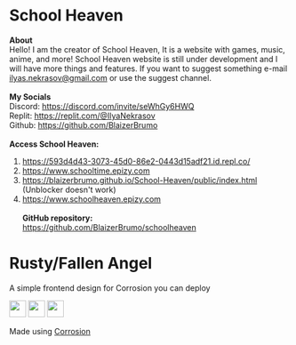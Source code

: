 # School Heaven

**About**<br>
Hello! I am the creator of School Heaven, It is a website with games, music, anime, and more!  School Heaven website is still under development and I will have more things and features. If you want to suggest something e-mail ilyas.nekrasov@gmail.com or use the suggest channel.
<br><br>
**My Socials**<br>
Discord: https://discord.com/invite/seWhGy6HWQ<br>
Replit: https://replit.com/@IlyaNekrasov<br>
Github: https://github.com/BlaizerBrumo<br>
<br>
**Access School Heaven:**<br>
1. https://593d4d43-3073-45d0-86e2-0443d15adf21.id.repl.co/<br>
2. https://www.schooltime.epizy.com<br>
3. https://blaizerbrumo.github.io/School-Heaven/public/index.html (Unblocker doesn't work)<br>
4. https://www.schoolheaven.epizy.com<br><br>
**GitHub repository:**<br> https://github.com/BlaizerBrumo/schoolheaven<br>
 
# Rusty/Fallen Angel
A simple frontend design for Corrosion you can deploy

<a href="https://heroku.com/deploy?template=https://github.com/FogNetwork/Rusty"><img height="30px" src="https://raw.githubusercontent.com/FogNetwork/Tsunami/main/deploy/heroku2.svg"><img></a>
<a href="https://repl.it/github/FogNetwork/Rusty"><img height="30px" src="https://raw.githubusercontent.com/FogNetwork/Tsunami/main/deploy/replit2.svg"><img></a>
<a href="https://glitch.com/edit/#!/import/github/FogNetwork/Rusty"><img height="30px" src="https://raw.githubusercontent.com/FogNetwork/Tsunami/main/deploy/glitch2.svg"><img></a>

Made using [Corrosion](https://github.com/titaniumnetwork-dev/Corrosion)

